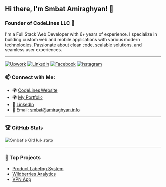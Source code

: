 ## Hi there, I'm Smbat Amiraghyan! 👋

### Founder of CodeLines LLC 🚀

I'm a Full Stack Web Developer with 6+ years of experience. I specialize in building custom web and mobile applications with various modern technologies. Passionate about clean code, scalable solutions, and seamless user experiences.

---

[![Upwork](https://img.shields.io/badge/Upwork-6FDA44?style=for-the-badge&logo=Upwork&logoColor=white)](https://www.upwork.com/freelancers/your-profile-link)
[![Linkedin](https://img.shields.io/badge/Linkedin-0077B5?style=for-the-badge&logo=Linkedin&logoColor=white)](https://www.linkedin.com/in/smbat-am)
[![Facebook](https://img.shields.io/badge/Facebook-1877F2?style=for-the-badge&logo=Facebook&logoColor=white)](https://www.facebook.com/smbatam0)
[![instagram](https://img.shields.io/badge/Instagram-cd486b?style=for-the-badge&logo=Instagram&logoColor=white)](https://www.instagram.com/smbat.am/)

### 📫 Connect with Me:
- 🌍 [CodeLines Website](https://codelines.am)
- 🌍 [My Portfolio](https://amiraghyan.info)
- 💼 [LinkedIn](https://www.linkedin.com/in/smbat-am)
- 📧 Email: smbat@amiraghyan.info

---

### 🏆 GitHub Stats
![Smbat's GitHub stats](https://github-readme-stats.vercel.app/api?username=smbat-code&show_icons=true&theme=dark)

---

### 🚀 Top Projects
- [Product Labeling System](https://github.com/smbat-code/honest-sign)
- [Wildberries Analytics](https://github.com/smbat-code/wb-analytics)
- [VPN App](https://github.com/smbat-code/vpn-app)
